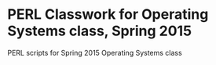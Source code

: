 PERL Classwork for Operating Systems class, Spring 2015
=======================================

PERL scripts for Spring 2015 Operating Systems class
